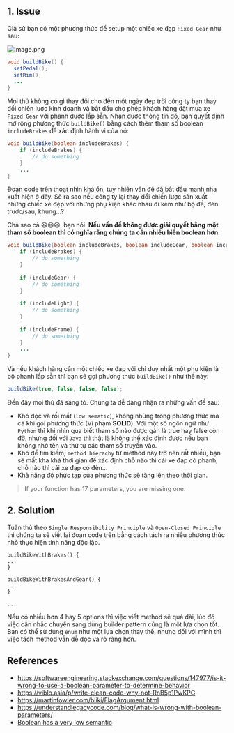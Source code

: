 ## 1. Issue
Giả sử bạn có một phương thức để setup một chiếc xe đạp `Fixed Gear` như sau: 

![image.png](https://images.viblo.asia/0f28f125-58d5-4e07-84ee-0fcc1577ed50.png)

```Java
void buildBike() {
  setPedal();
  setRim();
  ...
}
```

Mọi thứ không có gì thay đổi cho đến một ngày đẹp trời công ty bạn thay đổi chiến lược kinh doanh và bắt đầu cho phép khách hàng đặt mua xe `Fixed Gear` với phanh được lắp sẵn. Nhận được thông tin đó, bạn quyết định mở rộng phương thức `buildBike()` bằng cách thêm tham số boolean `includeBrakes` để xác định hành vi của nó:
```Java
void buildBike(boolean includeBrakes) {
    if (includeBrakes) {
        // do something
    }
    ...
}
```

Đoạn code trên thoạt nhìn khá ổn, tuy nhiên vấn đề đã bắt đầu manh nha xuất hiện ở đây. Sẽ ra sao nếu công ty lại thay đổi chiến lược sản xuất những chiếc xe đẹp với những phụ kiện khác nhau đi kèm như bộ đề, đèn trước/sau, khung...?

Chả sao cả 😆😆😆, bạn nói. **Nếu vấn đề không được giải quyết bằng một tham số boolean thì có nghĩa rằng chúng ta cần nhiều biến boolean hơn**.
```Java
void buildBike(boolean includeBrakes, boolean includeGear, boolean inculdeLight, boolean includeFrame) {
    if (includeBrakes) {
        // do something
    }
    
    if (includeGear) {
        // do something
    }
    
    if (includeLight) {
        // do something
    }
    
    if (includeFrame) {
        // do something
    }
    ...
}
```

Và nếu khách hàng cần một chiếc xe đạp với chỉ duy nhất một phụ kiện là bộ phanh lắp sẵn thì bạn sẽ gọi phương thức `buildBike()` như thế này:
```Java
buildBike(true, false, false, false);
```

Đến đây mọi thứ đã sáng tỏ. Chúng ta dễ dàng nhận ra những vấn đề sau:
- Khó đọc và rối mắt (`low sematic`), không những trong phương thức mà cả khi gọi phương thức (Vi phạm **SOLID**). Với một số ngôn ngữ như `Python` thì khi nhìn qua biết tham số nào được gán là true hay false còn đỡ, nhưng đối với `Java` thì thật là không thể xác định được nếu bạn không nhớ tên và thứ tự các tham số truyền vào.
- Khó để tìm kiếm, `method hierachy` từ method này trở nên rất nhiều, bạn sẽ mất kha khá thời gian để xác định chỗ nào thì cái xe đạp có phanh, chỗ nào thì cái xe đạp có đèn...
- Khả năng độ phức tạp của phương thức sẽ tăng lên theo thời gian.
 
> If your function has 17 parameters, you are missing one.

## 2. Solution
Tuân thủ theo `Single Responsibility Principle` và `Open-Closed Principle` thì chúng ta sẽ viết lại đoạn code trên bằng cách tách ra nhiều phương thức nhỏ thực hiện tính năng độc lập.
```
buildBikeWithBrakes() {
...
}

buildBikeWithBrakesAndGear() {
...
}

...
```

Nếu có nhiều hơn 4 hay 5 options thì việc viết method sẽ quá dài, lúc đó việc cân nhắc chuyển sang dùng builder pattern cũng là một lựa chọn tốt.
Bạn có thể sử dụng `enum` như một lựa chọn thay thế, nhưng đối với mình thì việc tách method vẫn dễ đọc và rõ ràng hơn.
## References
- https://softwareengineering.stackexchange.com/questions/147977/is-it-wrong-to-use-a-boolean-parameter-to-determine-behavior
- https://viblo.asia/p/write-clean-code-why-not-RnB5p1PwKPG
- https://martinfowler.com/bliki/FlagArgument.html
- https://understandlegacycode.com/blog/what-is-wrong-with-boolean-parameters/
- [Boolean has a very low semantic](https://stackoverflow.com/questions/6107221/alternatives-to-passing-a-flag-into-a-method)